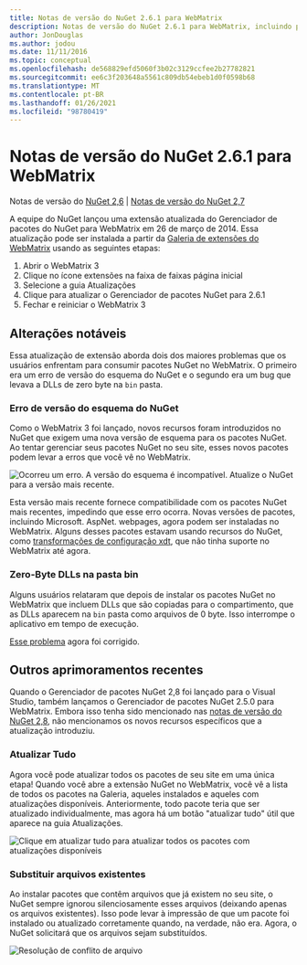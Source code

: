 ```yaml
---
title: Notas de versão do NuGet 2.6.1 para WebMatrix
description: Notas de versão do NuGet 2.6.1 para WebMatrix, incluindo problemas conhecidos, correções de bugs, recursos adicionados e DCRs.
author: JonDouglas
ms.author: jodou
ms.date: 11/11/2016
ms.topic: conceptual
ms.openlocfilehash: de568829efd5060f3b02c3129ccfee2b27782821
ms.sourcegitcommit: ee6c3f203648a5561c809db54ebeb1d0f0598b68
ms.translationtype: MT
ms.contentlocale: pt-BR
ms.lasthandoff: 01/26/2021
ms.locfileid: "98780419"
---
```

# <a name="nuget-261-for-webmatrix-release-notes"></a>Notas de versão do NuGet 2.6.1 para WebMatrix

Notas de versão do [NuGet 2,6](../release-notes/nuget-2.6.md)  |  [Notas de versão do NuGet 2,7](../release-notes/nuget-2.7.md)

A equipe do NuGet lançou uma extensão atualizada do Gerenciador de pacotes do NuGet para WebMatrix em 26 de março de 2014.  Essa atualização pode ser instalada a partir da [Galeria de extensões do WebMatrix](https://blogs.iis.net/webmatrix/retiring-the-webmatrix-extensions-gallery) usando as seguintes etapas:

1. Abrir o WebMatrix 3
1. Clique no ícone extensões na faixa de faixas página inicial
1. Selecione a guia Atualizações
1. Clique para atualizar o Gerenciador de pacotes NuGet para 2.6.1
1. Fechar e reiniciar o WebMatrix 3

## <a name="notable-changes"></a>Alterações notáveis

Essa atualização de extensão aborda dois dos maiores problemas que os usuários enfrentam para consumir pacotes NuGet no WebMatrix.  O primeiro era um erro de versão do esquema do NuGet e o segundo era um bug que levava a DLLs de zero byte na `bin` pasta.

### <a name="nuget-schema-version-error"></a>Erro de versão do esquema do NuGet

Como o WebMatrix 3 foi lançado, novos recursos foram introduzidos no NuGet que exigem uma nova versão de esquema para os pacotes NuGet.  Ao tentar gerenciar seus pacotes NuGet no seu site, esses novos pacotes podem levar a erros que você vê no WebMatrix.

![Ocorreu um erro. A versão do esquema é incompatível. Atualize o NuGet para a versão mais recente.](./media/NuGet-2.8/webmatrix-schema-version.png)

Esta versão mais recente fornece compatibilidade com os pacotes NuGet mais recentes, impedindo que esse erro ocorra. Novas versões de pacotes, incluindo Microsoft. AspNet. webpages, agora podem ser instaladas no WebMatrix.  Alguns desses pacotes estavam usando recursos do NuGet, como [transformações de configuração xdt](../release-notes/nuget-2.6.md#xdt), que não tinha suporte no WebMatrix até agora.

### <a name="zero-byte-dlls-in-bin-folder"></a>Zero-Byte DLLs na pasta bin

Alguns usuários relataram que depois de instalar os pacotes NuGet no WebMatrix que incluem DLLs que são copiadas para o compartimento, que as DLLs aparecem na `bin` pasta como arquivos de 0 byte.  Isso interrompe o aplicativo em tempo de execução.

[Esse problema](https://nuget.codeplex.com/workitem/4060) agora foi corrigido.

## <a name="other-recent-improvements"></a>Outros aprimoramentos recentes

Quando o Gerenciador de pacotes NuGet 2,8 foi lançado para o Visual Studio, também lançamos o Gerenciador de pacotes NuGet 2.5.0 para WebMatrix.  Embora isso tenha sido mencionado nas [notas de versão do NuGet 2,8](../release-notes/nuget-2.8.md#webmatrix-nuget-client-updates), não mencionamos os novos recursos específicos que a atualização introduziu.

### <a name="update-all"></a>Atualizar Tudo

Agora você pode atualizar todos os pacotes de seu site em uma única etapa!  Quando você abre a extensão NuGet no WebMatrix, você vê a lista de todos os pacotes na Galeria, aqueles instalados e aqueles com atualizações disponíveis.  Anteriormente, todo pacote teria que ser atualizado individualmente, mas agora há um botão "atualizar tudo" útil que aparece na guia Atualizações.

![Clique em atualizar tudo para atualizar todos os pacotes com atualizações disponíveis](./media/NuGet-2.8/webmatrix-update-all.png)

### <a name="overwrite-existing-files"></a>Substituir arquivos existentes

Ao instalar pacotes que contêm arquivos que já existem no seu site, o NuGet sempre ignorou silenciosamente esses arquivos (deixando apenas os arquivos existentes).  Isso pode levar à impressão de que um pacote foi instalado ou atualizado corretamente quando, na verdade, não era.  Agora, o NuGet solicitará que os arquivos sejam substituídos.

![Resolução de conflito de arquivo](./media/NuGet-2.8/webmatrix-overwrite-file.png)
